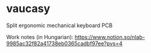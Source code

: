 # vaucasy
Split ergonomic mechanical keyboard PCB

Work notes (in Hungarian): https://www.notion.so/nlab-9985ac32f82a41738eb0365cadbf97ee?pvs=4
